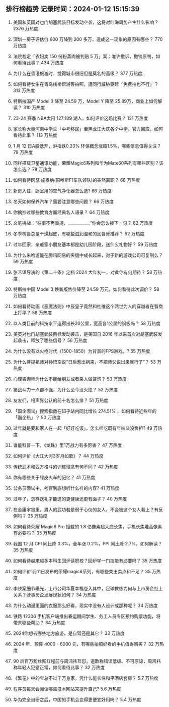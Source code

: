 
## 排行榜趋势 记录时间：2024-01-12 15:15:39
  
  1. 美国和英国对也门胡塞武装目标发动空袭，这将对红海局势产生什么影响？ 2376 万热度
    
  2. 深圳一房子评估价 600 万降到 200 多万，造成这一现象的原因有哪些？ 770 万热度
    
  3. 法院裁定「农妇卖 150 份粉蒸肉被判赔 5 万」案：准许撤诉，撤销原判，如何看待此事？ 434 万热度
    
  4. 为什么在香港旅游时，觉得城市很旧但是莫名的高级？ 377 万热度
    
  5. 如何看待女生在青岛栈桥帮游客拍照，遭同行威胁驱赶「免费拍也不行」？ 313 万热度
    
  6. 特斯拉国产 Model 3 降至 24.59 万，Model Y 降至 25.89万，商业上如何解读？ 310 万热度
    
  7. 23-24 赛季 NBA太阳 127:109 湖人，如何评价这场比赛？ 121 万热度
    
  8. 家长称大量河南中学生「中考移民」至黑龙江大庆各个中学，官方回应，如何看待此事？ 113 万热度
    
  9. 1 月 12 日A股低开，沪指跌0.23% 环保概念涨超1.5%，哪些信息值得关注？ 79 万热度
    
  10. 同样搭载卫星通讯功能，荣耀Magic6系列和华为Mate60系列有哪些区别？该怎么选？ 78 万热度
    
  11. 如何看待冈瑟·施泰纳(原哈斯F1车队领队)的突然离职？ 68 万热度
    
  12. 新房入住，卧室用的空气净化器怎么选? 66 万热度
    
  13. 冬天如何保养汽车？需要注意哪些问题？ 66 万热度
    
  14. 你摘抄过哪些教育方面经典名人语录？ 64 万热度
    
  15. 文笔挑战：“往事不再重提，___________”你会怎么接下一句？ 62 万热度
    
  16. 冬季嘴唇总是干燥起皮，有哪些滋润温和的润唇膏推荐？ 62 万热度
    
  17. 过年回家，亲戚家小朋友基本都是幼儿园阶段，送什么礼物好？ 59 万热度
    
  18. 为什么米哈游能在腾讯网易的夹缝中成长起来，对于新的游戏公司可复制么？ 59 万热度
    
  19. 张艺谋导演的《第二十条》定档 2024 大年初一，对此你有何期待？ 58 万热度
    
  20. 特斯拉中国 Model 3 焕新版售价降至 24.59 万元，如何看待此次调价？ 58 万热度
    
  21. 如何看待动画《恶魔法则》中辰皇子竟然和杜维这个两世为人的穿越者在智商上打平？ 58 万热度
    
  22. 以人类目前的科技水平造得出长20公里，宽高各1公里的钢板吗？ 58 万热度
    
  23. 美英对也门胡塞武装目标发动袭击，是美国自 2016 年以来首次对胡塞武装发起袭击，释放了哪些信号？ 56 万热度
    
  24. 为什么没有以火枪时代（1500-1850）为背景的FPS游戏。? 55 万热度
    
  25. 为什么菩提祖师对孙悟空说“日后惹出祸来，不把师父说出来就行了”？ 53 万热度
    
  26. 心理咨询师为什么不能给朋友或者亲人做咨询？ 53 万热度
    
  27. 猪战斗力一点都不强，为什么至今没灭绝？ 52 万热度
    
  28. 友友们，相声界公认的前十名怎么排？ 51 万热度
    
  29. 「国企面试」搜索指数在知乎站内同比增长 274.51% ，如何看待近些年的「国企热」？ 50 万热度
    
  30. 过年就是要和家人在一起「好好吃饭」，怎么样吃既有年味又没负担? 49 万热度
    
  31. 谁能科普一下，《龙珠》里1万战力有多厉害？ 47 万热度
    
  32. 如何评价《大江大河3岁月如歌》？ 44 万热度
    
  33. 传统武术和西方格斗的训练理念有何不同？ 42 万热度
    
  34. 你有哪些关于绿皮火车的记忆？ 41 万热度
    
  35. 公务员面试中，考官到底想听什么样的内容? 41 万热度
    
  36. 过年了，怎样送礼才能送的更健康还更有面子？ 40 万热度
    
  37. 在金庸宇宙里，男人的武功若是弱于心仪的女人，不会被这个女人看上？有反例吗？ 35 万热度
    
  38. 如何看待荣耀 Magic6 Pro 搭载的 1.8 亿像素超大底长焦，手机长焦堆高像素有必要吗？ 35 万热度
    
  39. 我国 12 月 CPI 同比降 0.3%，全年涨 0.2%，PPI 同比降 2.7%，如何解读？ 35 万热度
    
  40. 如何看待越来越多本科生回炉读职校？回炉学一门技能有必要吗？ 35 万热度
    
  41. 如何评价1月11日发布的荣耀magic6系列，有哪些突出卖点和不足？ 35 万热度
    
  42. 李铁案细节曝光，上市公司华夏幸福卷入其中，足球教练为何与上市房企扯上关系？涉事房企发展现状如何？ 34 万热度
    
  43. 为什么动漫里面的衣服那么好看，现实中没有人设计成那种呢？ 34 万热度
    
  44. 铁路 12306 手机客户端推出春运期间学生、务工人员专区预约购票功能，将带来哪些帮助？ 34 万热度
    
  45. 2024你想去哪些地方旅游，是自驾还是其它？ 33 万热度
    
  46. 2024 年，预算 4000 - 6000 元，有哪些拍照好看的手机值得购买？ 32 万热度
    
  47. 90 后百万粉丝网红程前与周鸿祎互怼，道歉称错误低级、不可原谅，周鸿祎称年轻人犯错正常，如何看待此事？ 32 万热度
    
  48. 《繁花》中的宝总不过千万身家，凭什么能长住和平酒店套房？ 5.7 万热度
    
  49. 程序员每天会阅读哪些技术网站来提升自己? 5.6 万热度
    
  50. 华为完全自研之后，中国的手机会变得更便宜好用吗？ 5.4 万热度
    